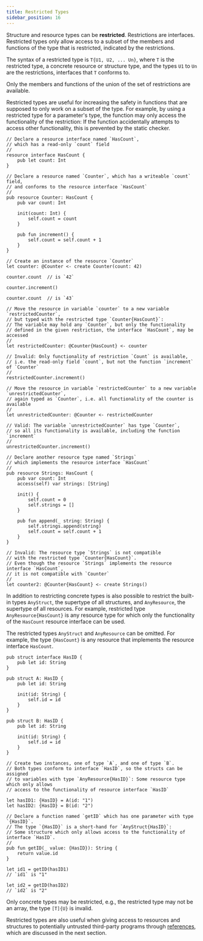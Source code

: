 ```yaml
---
title: Restricted Types
sidebar_position: 16
---
```


Structure and resource types can be **restricted**. Restrictions are interfaces.
Restricted types only allow access to a subset of the members and functions
of the type that is restricted, indicated by the restrictions.

The syntax of a restricted type is `T{U1, U2, ... Un}`,
where `T` is the restricted type, a concrete resource or structure type,
and the types `U1` to `Un` are the restrictions, interfaces that `T` conforms to.

Only the members and functions of the union of the set of restrictions are available.

Restricted types are useful for increasing the safety in functions
that are supposed to only work on a subset of the type.
For example, by using a restricted type for a parameter's type,
the function may only access the functionality of the restriction:
If the function accidentally attempts to access other functionality,
this is prevented by the static checker.

```cadence
// Declare a resource interface named `HasCount`,
// which has a read-only `count` field
//
resource interface HasCount {
    pub let count: Int
}

// Declare a resource named `Counter`, which has a writeable `count` field,
// and conforms to the resource interface `HasCount`
//
pub resource Counter: HasCount {
    pub var count: Int

    init(count: Int) {
        self.count = count
    }

    pub fun increment() {
        self.count = self.count + 1
    }
}

// Create an instance of the resource `Counter`
let counter: @Counter <- create Counter(count: 42)

counter.count  // is `42`

counter.increment()

counter.count  // is `43`

// Move the resource in variable `counter` to a new variable `restrictedCounter`,
// but typed with the restricted type `Counter{HasCount}`:
// The variable may hold any `Counter`, but only the functionality
// defined in the given restriction, the interface `HasCount`, may be accessed
//
let restrictedCounter: @Counter{HasCount} <- counter

// Invalid: Only functionality of restriction `Count` is available,
// i.e. the read-only field `count`, but not the function `increment` of `Counter`
//
restrictedCounter.increment()

// Move the resource in variable `restrictedCounter` to a new variable `unrestrictedCounter`,
// again typed as `Counter`, i.e. all functionality of the counter is available
//
let unrestrictedCounter: @Counter <- restrictedCounter

// Valid: The variable `unrestrictedCounter` has type `Counter`,
// so all its functionality is available, including the function `increment`
//
unrestrictedCounter.increment()

// Declare another resource type named `Strings`
// which implements the resource interface `HasCount`
//
pub resource Strings: HasCount {
    pub var count: Int
    access(self) var strings: [String]

    init() {
        self.count = 0
        self.strings = []
    }

    pub fun append(_ string: String) {
        self.strings.append(string)
        self.count = self.count + 1
    }
}

// Invalid: The resource type `Strings` is not compatible
// with the restricted type `Counter{HasCount}`.
// Even though the resource `Strings` implements the resource interface `HasCount`,
// it is not compatible with `Counter`
//
let counter2: @Counter{HasCount} <- create Strings()
```

In addition to restricting concrete types is also possible
to restrict the built-in types `AnyStruct`, the supertype of all structures,
and `AnyResource`, the supertype of all resources.
For example, restricted type `AnyResource{HasCount}` is any resource type
for which only the functionality of the `HasCount` resource interface can be used.

The restricted types `AnyStruct` and `AnyResource` can be omitted.
For example, the type `{HasCount}` is any resource that implements
the resource interface `HasCount`.

```cadence
pub struct interface HasID {
    pub let id: String
}

pub struct A: HasID {
    pub let id: String

    init(id: String) {
        self.id = id
    }
}

pub struct B: HasID {
    pub let id: String

    init(id: String) {
        self.id = id
    }
}

// Create two instances, one of type `A`, and one of type `B`.
// Both types conform to interface `HasID`, so the structs can be assigned
// to variables with type `AnyResource{HasID}`: Some resource type which only allows
// access to the functionality of resource interface `HasID`

let hasID1: {HasID} = A(id: "1")
let hasID2: {HasID} = B(id: "2")

// Declare a function named `getID` which has one parameter with type `{HasID}`.
// The type `{HasID}` is a short-hand for `AnyStruct{HasID}`:
// Some structure which only allows access to the functionality of interface `HasID`.
//
pub fun getID(_ value: {HasID}): String {
    return value.id
}

let id1 = getID(hasID1)
// `id1` is "1"

let id2 = getID(hasID2)
// `id2` is "2"
```

Only concrete types may be restricted, e.g., the restricted type may not be an array,
the type `[T]{U}` is invalid.

Restricted types are also useful when giving access to resources and structures
to potentially untrusted third-party programs through [references](./resources.mdx),
which are discussed in the next section.
